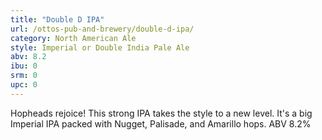 ```yaml
---
title: "Double D IPA"
url: /ottos-pub-and-brewery/double-d-ipa/
category: North American Ale
style: Imperial or Double India Pale Ale
abv: 8.2
ibu: 0
srm: 0
upc: 0
---
```

Hopheads rejoice!  This strong IPA takes the style to a new level.  It's a big Imperial IPA packed with Nugget, Palisade, and Amarillo hops.  ABV  8.2%
